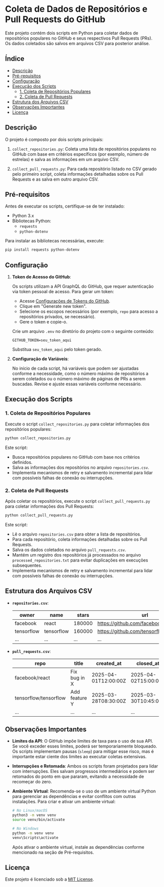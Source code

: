 # Coleta de Dados de Repositórios e Pull Requests do GitHub

Este projeto contém dois scripts em Python para coletar dados de repositórios populares no GitHub e seus respectivos Pull Requests (PRs). Os dados coletados são salvos em arquivos CSV para posterior análise.

## Índice

- [Descrição](#descrição)
- [Pré-requisitos](#pré-requisitos)
- [Configuração](#configuração)
- [Execução dos Scripts](#execução-dos-scripts)
  - [1. Coleta de Repositórios Populares](#1-coleta-de-repositórios-populares)
  - [2. Coleta de Pull Requests](#2-coleta-de-pull-requests)
- [Estrutura dos Arquivos CSV](#estrutura-dos-arquivos-csv)
- [Observações Importantes](#observações-importantes)
- [Licença](#licença)

## Descrição

O projeto é composto por dois scripts principais:

1. `collect_repositories.py`: Coleta uma lista de repositórios populares no GitHub com base em critérios específicos (por exemplo, número de estrelas) e salva as informações em um arquivo CSV.

2. `collect_pull_requests.py`: Para cada repositório listado no CSV gerado pelo primeiro script, coleta informações detalhadas sobre os Pull Requests e as salva em outro arquivo CSV.

## Pré-requisitos

Antes de executar os scripts, certifique-se de ter instalado:

- Python 3.x
- Bibliotecas Python:
  - `requests`
  - `python-dotenv`

Para instalar as bibliotecas necessárias, execute:

```bash
pip install requests python-dotenv
```

## Configuração

1. **Token de Acesso do GitHub**:

   Os scripts utilizam a API GraphQL do GitHub, que requer autenticação via token pessoal de acesso. Para gerar um token:

   - Acesse [Configurações de Tokens do GitHub](https://github.com/settings/tokens).
   - Clique em "Generate new token".
   - Selecione os escopos necessários (por exemplo, `repo` para acesso a repositórios privados, se necessário).
   - Gere o token e copie-o.

   Crie um arquivo `.env` no diretório do projeto com o seguinte conteúdo:

   ```env
   GITHUB_TOKEN=seu_token_aqui
   ```

   Substitua `seu_token_aqui` pelo token gerado.

2. **Configuração de Variáveis**:

   No início de cada script, há variáveis que podem ser ajustadas conforme a necessidade, como o número máximo de repositórios a serem coletados ou o número máximo de páginas de PRs a serem buscadas. Revise e ajuste essas variáveis conforme necessário.

## Execução dos Scripts

### 1. Coleta de Repositórios Populares

Execute o script `collect_repositories.py` para coletar informações dos repositórios populares:

```bash
python collect_repositories.py
```

Este script:

- Busca repositórios populares no GitHub com base nos critérios definidos.
- Salva as informações dos repositórios no arquivo `repositories.csv`.
- Implementa mecanismos de retry e salvamento incremental para lidar com possíveis falhas de conexão ou interrupções.

### 2. Coleta de Pull Requests

Após coletar os repositórios, execute o script `collect_pull_requests.py` para coletar informações dos Pull Requests:

```bash
python collect_pull_requests.py
```

Este script:

- Lê o arquivo `repositories.csv` para obter a lista de repositórios.
- Para cada repositório, coleta informações detalhadas sobre os Pull Requests.
- Salva os dados coletados no arquivo `pull_requests.csv`.
- Mantém um registro dos repositórios já processados no arquivo `processed_repositories.txt` para evitar duplicações em execuções subsequentes.
- Implementa mecanismos de retry e salvamento incremental para lidar com possíveis falhas de conexão ou interrupções.

## Estrutura dos Arquivos CSV

- **`repositories.csv`**:

  | owner       | name            | stars | url                          |
  |-------------|-----------------|-------|------------------------------|
  | facebook    | react           | 180000| https://github.com/facebook/react |
  | tensorflow  | tensorflow      | 160000| https://github.com/tensorflow/tensorflow |
  | ...         | ...             | ...   | ...                          |

- **`pull_requests.csv`**:

  | repo                | title             | created_at          | closed_at           | status  | duration_hours | additions | deletions | changed_files | body_length | review_count | comment_count |
  |---------------------|-------------------|---------------------|---------------------|---------|----------------|-----------|-----------|---------------|-------------|--------------|---------------|
  | facebook/react      | Fix bug in X      | 2025-04-01T12:00:00Z| 2025-04-02T15:00:00Z| merged  | 27.0           | 10        | 2         | 3             | 150         | 2            | 5             |
  | tensorflow/tensorflow| Add feature Y    | 2025-03-28T08:30:00Z| 2025-03-30T10:45:00Z| closed  | 50.25          | 25        | 5         | 7             | 300         | 3            | 8             |
  | ...                 | ...               | ...                 | ...                 | ...     | ...            | ...       | ...       | ...           | ...         | ...          | ...           |

## Observações Importantes

- **Limites da API**: O GitHub impõe limites de taxa para o uso de sua API. Se você exceder esses limites, poderá ser temporariamente bloqueado. Os scripts implementam pausas (`sleep`) para mitigar esse risco, mas é importante estar ciente dos limites ao executar coletas extensivas.

- **Interrupções e Retomada**: Ambos os scripts foram projetados para lidar com interrupções. Eles salvam progressos intermediários e podem ser retomados do ponto em que pararam, evitando a necessidade de recomeçar do zero.

- **Ambiente Virtual**: Recomenda-se o uso de um ambiente virtual Python para gerenciar as dependências e evitar conflitos com outras instalações. Para criar e ativar um ambiente virtual:

  ```bash
  # No Linux/macOS
  python3 -m venv venv
  source venv/bin/activate

  # No Windows
  python -m venv venv
  venv\Scripts\activate
  ```

  Após ativar o ambiente virtual, instale as dependências conforme mencionado na seção de Pré-requisitos.

## Licença

Este projeto é licenciado sob a [MIT License](LICENSE). 